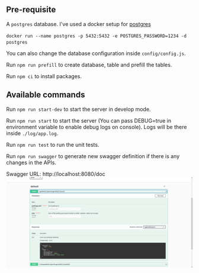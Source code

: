 ## Pre-requisite
A `postgres` database. I've used a docker setup for [postgres](https://hub.docker.com/_/postgres)

`docker run --name postgres -p 5432:5432 -e POSTGRES_PASSWORD=1234 -d postgres`

You can also change the database configuration inside `config/config.js`.

Run `npm run prefill` to create database, table and prefill the tables.

Run `npm ci` to install packages.

## Available commands
Run `npm run start-dev` to start the server in develop mode.

Run `npm run start` to start the server (You can pass DEBUG=true in environment variable to enable debug logs on console).
Logs will be there inside `./log/app.log`.

Run `npm run test` to run the unit tests.

Run `npm run swagger` to generate new swagger definition if there is any changes in the APIs.

Swagger URL: http://localhost:8080/doc
<img src="./docs/swagger.png" />


